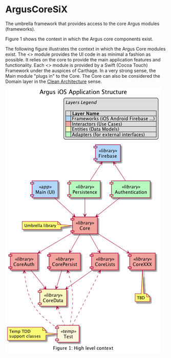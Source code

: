 # ArgusCoreSiX
The umbrella framework that provides access to the core Argus modules (frameworks).

Figure 1 shows the context in which the Argus core components exist.

The following figure illustrates the context in which the Argus Core modules exist. The <<app>> module provides the UI code in as minimal a fashion as possible. It relies on the core to provide the main application features and functionality. Each <<library>> module is provided by a Swift (Cocoa Touch) Framework under the auspices of Carthage. In a very strong sense, the Main module "plugs in" to the Core. The Core can also be considered the Domain layer in the [Clean Architecture](https://8thlight.com/blog/uncle-bob/2012/08/13/the-clean-architecture.html) sense.

![Argus Core Structure](context.png)
